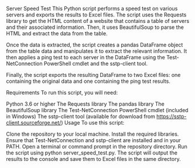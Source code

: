Server Speed Test
This Python script performs a speed test on various servers and exports the results to Excel files. The script uses the Requests library to get the HTML content of a website that contains a table of servers and their associated information. Then, it uses BeautifulSoup to parse the HTML and extract the data from the table.

Once the data is extracted, the script creates a pandas DataFrame object from the table data and manipulates it to extract the relevant information. It then applies a ping test to each server in the DataFrame using the Test-NetConnection PowerShell cmdlet and the sstp-client tool.

Finally, the script exports the resulting DataFrame to two Excel files: one containing the original data and one containing the ping test results.

Requirements
To run this script, you will need:

Python 3.6 or higher
The Requests library
The pandas library
The BeautifulSoup library
The Test-NetConnection PowerShell cmdlet (included in Windows)
The sstp-client tool (available for download from https://sstp-client.sourceforge.net/)
Usage
To use this script:

Clone the repository to your local machine.
Install the required libraries.
Ensure that Test-NetConnection and sstp-client are installed and in your PATH.
Open a terminal or command prompt in the repository directory.
Run the script using python server_speed_test.py.
The script will output the results to the console and save them to Excel files in the same directory.







